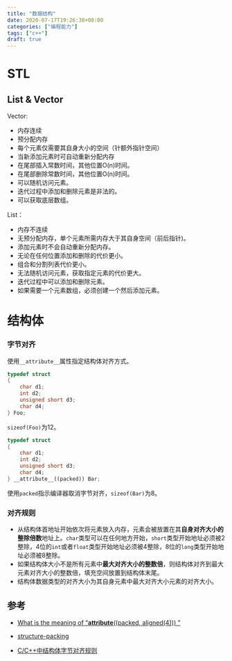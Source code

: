 ```yaml
---
title: "数据结构"
date: 2020-07-17T19:26:38+08:00
categories: ["编程能力"]
tags: ["c++"]
draft: true
---
```


# STL

## List & Vector

Vector:

- 内存连续
- 预分配内存
- 每个元素仅需要其自身大小的空间（针额外指针空间）
- 当新添加元素时可自动重新分配内存
- 在尾部插入常数时间，其他位置O(n)时间。
- 在尾部删除常数时间，其他位置O(n)时间。
- 可以随机访问元素。
- 迭代过程中添加和删除元素是非法的。
- 可以获取底层数组。

List：

- 内存不连续
- 无预分配内存，单个元素所需内存大于其自身空间（前后指针)。
- 添加元素时不会自动重新分配内存。
- 无论在任何位置添加和删除的代价更小。
- 组合和分割列表代价更小。
- 无法随机访问元素，获取指定元素的代价更大。
- 迭代过程中可以添加和删除元素。
- 如果需要一个元素数组，必须创建一个然后添加元素。

# 结构体

### 字节对齐

使用`__attribute__`属性指定结构体对齐方式。

```c++
typedef struct
{
    char d1;
    int d2;
    unsigned short d3;
    char d4;
} Foo;
```

`sizeof(Foo)`为12。

```c++
typedef struct
{
    char d1;
    int d2;
    unsigned short d3;
    char d4;
} __attribute__((packed)) Bar;
```

使用`packed`指示编译器取消字节对齐，`sizeof(Bar)`为8。

### 对齐规则

- 从结构体首地址开始依次将元素放入内存，元素会被放置在其**自身对齐大小的整除倍数**地址上。`char`类型可以在任何地方开始，`short`类型开始地址必须被2整除，4位的`int`或者`float`类型开始地址必须被4整除，8位的`long`类型开始地址必须被8整除。
- 如果结构体大小不是所有元素中**最大对齐大小的整数倍**，则结构体对齐到最大元素对齐大小的整数倍，填充空间放置到结构体末尾。
- 结构体数据类型的对齐大小为其自身元素中最大对齐大小元素的对齐大小。

## 参考

- [What is the meaning of “__attribute__((packed, aligned(4))) ”](https://stackoverflow.com/questions/11770451/what-is-the-meaning-of-attribute-packed-aligned4)

- [structure-packing](http://www.catb.org/esr/structure-packing/)

- [C/C++中结构体字节对齐规则](https://zhuanlan.zhihu.com/p/26122273)
